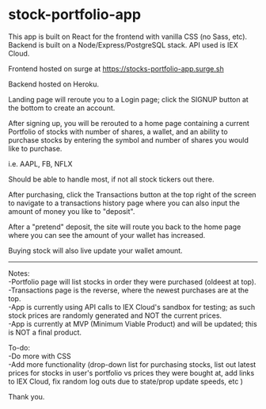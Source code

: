 # stock-portfolio-app
This app is built on React for the frontend with vanilla CSS (no Sass, etc).
Backend is built on a Node/Express/PostgreSQL stack. API used is IEX Cloud.

Frontend hosted on surge at
https://stocks-portfolio-app.surge.sh

Backend hosted on Heroku.

Landing page will reroute you to a Login page; click the SIGNUP button at the bottom to create an account.

After signing up, you will be rerouted to a home page containing a current Portfolio of stocks with number of shares, a wallet, and an ability to purchase stocks by entering the symbol and number of shares you would like to purchase.

i.e. AAPL, FB, NFLX

Should be able to handle most, if not all stock tickers out there.

After purchasing, click the Transactions button at the top right of the screen to navigate to a transactions history page where you can also input the amount of money you like to "deposit".

After a "pretend" deposit, the site will route you back to the home page where you can see the amount of your wallet has increased.

Buying stock will also live update your wallet amount.

------------------------------

Notes: 
<br/>-Portfolio page will list stocks in order they were purchased (oldeest at top).
<br/>-Transactions page is the reverse, where the newest purchases are at the top.
<br/>-App is currently using API calls to IEX Cloud's sandbox for testing; as such stock prices are randomly generated and NOT the current prices.
<br/>-App is currently at MVP (Minimum Viable Product) and will be updated; this is NOT a final product.

To-do:
<br/>-Do more with CSS
<br/>-Add more functionality (drop-down list for purchasing stocks, list out latest prices for stocks in user's portfolio vs prices they were bought at, add links to IEX Cloud, fix random log outs due to state/prop update speeds, etc )

Thank you.